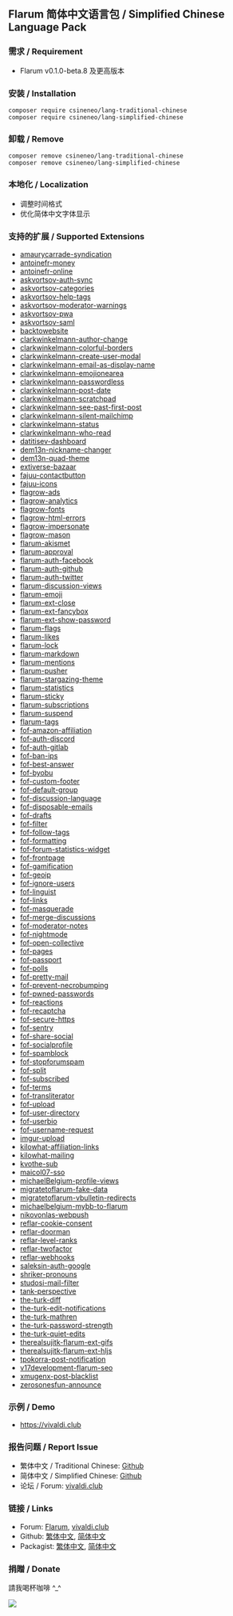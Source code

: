 ## Flarum 简体中文语言包 / Simplified Chinese Language Pack

### 需求 / Requirement
  - Flarum v0.1.0-beta.8 及更高版本


### 安装 / Installation
```
composer require csineneo/lang-traditional-chinese
composer require csineneo/lang-simplified-chinese
```

### 卸载 / Remove
```
composer remove csineneo/lang-traditional-chinese
composer remove csineneo/lang-simplified-chinese
```

### 本地化 / Localization
  - 调整时间格式
  - 优化简体中文字体显示

### 支持的扩展 / Supported Extensions
  - [amaurycarrade-syndication](https://discuss.flarum.org/d/4395)
  - [antoinefr-money](https://discuss.flarum.org/d/4699)
  - [antoinefr-online](https://discuss.flarum.org/d/8302)
  - [askvortsov-auth-sync](https://discuss.flarum.org/d/22759)
  - [askvortsov-categories](https://discuss.flarum.org/d/23184)
  - [askvortsov-help-tags](https://discuss.flarum.org/d/23004)
  - [askvortsov-moderator-warnings](https://discuss.flarum.org/d/23228)
  - [askvortsov-pwa](https://discuss.flarum.org/d/23219)
  - [askvortsov-saml](https://discuss.flarum.org/d/22757)
  - [backtowebsite](https://discuss.flarum.org/d/18285)
  - [clarkwinkelmann-author-change](https://discuss.flarum.org/d/21731)
  - [clarkwinkelmann-colorful-borders](https://discuss.flarum.org/d/23303)
  - [clarkwinkelmann-create-user-modal](https://discuss.flarum.org/d/22608)
  - [clarkwinkelmann-email-as-display-name](https://discuss.flarum.org/d/22603)
  - [clarkwinkelmann-emojionearea](https://discuss.flarum.org/d/4787)
  - [clarkwinkelmann-passwordless](https://discuss.flarum.org/d/22606)
  - [clarkwinkelmann-post-date](https://discuss.flarum.org/d/21247)
  - [clarkwinkelmann-scratchpad](https://discuss.flarum.org/d/23016)
  - [clarkwinkelmann-see-past-first-post](https://discuss.flarum.org/d/23077)
  - [clarkwinkelmann-silent-mailchimp](https://discuss.flarum.org/d/23079)
  - [clarkwinkelmann-status](https://discuss.flarum.org/d/21983)
  - [clarkwinkelmann-who-read](https://discuss.flarum.org/d/23066)
  - [datitisev-dashboard](https://discuss.flarum.org/d/2958)
  - [dem13n-nickname-changer](https://discuss.flarum.org/d/21238)
  - [dem13n-quad-theme](https://discuss.flarum.org/d/22618)
  - [extiverse-bazaar](https://discuss.flarum.org/d/5151)
  - [fajuu-contactbutton](https://discuss.flarum.org/d/18228)
  - [fajuu-icons](https://discuss.flarum.org/d/21401)
  - [flagrow-ads](https://discuss.flarum.org/d/4785)
  - [flagrow-analytics](https://discuss.flarum.org/d/1983)
  - [flagrow-fonts](https://discuss.flarum.org/d/6207)
  - [flagrow-html-errors](https://discuss.flarum.org/d/10784)
  - [flagrow-impersonate](https://discuss.flarum.org/d/9868)
  - [flagrow-mason](https://discuss.flarum.org/d/7028)
  - [flarum-akismet](https://github.com/flarum/akismet)
  - [flarum-approval](https://github.com/flarum/approval)
  - [flarum-auth-facebook](https://github.com/flarum/auth-facebook)
  - [flarum-auth-github](https://github.com/flarum/auth-github)
  - [flarum-auth-twitter](https://github.com/flarum/auth-twitter)
  - [flarum-discussion-views](https://discuss.flarum.org/d/7339)
  - [flarum-emoji](https://github.com/flarum/emoji)
  - [flarum-ext-close](https://discuss.flarum.org/d/21698)
  - [flarum-ext-fancybox](https://discuss.flarum.org/d/19535)
  - [flarum-ext-show-password](https://discuss.flarum.org/d/22727)
  - [flarum-flags](https://github.com/flarum/flags)
  - [flarum-likes](https://github.com/flarum/likes)
  - [flarum-lock](https://github.com/flarum/lock)
  - [flarum-markdown](https://github.com/flarum/markdown)
  - [flarum-mentions](https://github.com/flarum/mentions)
  - [flarum-pusher](https://github.com/flarum/pusher)
  - [flarum-stargazing-theme](https://discuss.flarum.org/d/22694)
  - [flarum-statistics](https://github.com/flarum/statistics)
  - [flarum-sticky](https://github.com/flarum/sticky)
  - [flarum-subscriptions](https://github.com/flarum/subscriptions)
  - [flarum-suspend](https://github.com/flarum/suspend)
  - [flarum-tags](https://github.com/flarum/tags)
  - [fof-amazon-affiliation](https://discuss.flarum.org/d/12389)
  - [fof-auth-discord](https://github.com/friendsOfFlarum/auth-discord)
  - [fof-auth-gitlab](https://discuss.flarum.org/d/20371)
  - [fof-ban-ips](https://discuss.flarum.org/d/20949)
  - [fof-best-answer](https://discuss.flarum.org/d/21894)
  - [fof-byobu](https://discuss.flarum.org/d/4762)
  - [fof-custom-footer](https://discuss.flarum.org/d/17774)
  - [fof-default-group](https://discuss.flarum.org/d/11714)
  - [fof-discussion-language](https://discuss.flarum.org/d/23702)
  - [fof-disposable-emails](https://discuss.flarum.org/d/20457)
  - [fof-drafts](https://discuss.flarum.org/d/20957)
  - [fof-filter](https://discuss.flarum.org/d/5131)
  - [fof-follow-tags](https://discuss.flarum.org/d/20525)
  - [fof-formatting](https://discuss.flarum.org/d/17770)
  - [fof-forum-statistics-widget](https://discuss.flarum.org/d/22380)
  - [fof-frontpage](https://discuss.flarum.org/d/19256)
  - [fof-gamification](https://discuss.flarum.org/d/20671)
  - [fof-geoip](https://discuss.flarum.org/d/21493)
  - [fof-ignore-users](https://discuss.flarum.org/d/20681)
  - [fof-linguist](https://discuss.flarum.org/d/7026)
  - [fof-links](https://discuss.flarum.org/d/18335)
  - [fof-masquerade](https://discuss.flarum.org/d/5791)
  - [fof-merge-discussions](https://discuss.flarum.org/d/19460)
  - [fof-moderator-notes](https://discuss.flarum.org/d/22925)
  - [fof-nightmode](https://discuss.flarum.org/d/21492)
  - [fof-open-collective](https://discuss.flarum.org/d/22256)
  - [fof-pages](https://discuss.flarum.org/d/18301)
  - [fof-passport](https://discuss.flarum.org/d/5203)
  - [fof-polls](https://discuss.flarum.org/d/20586)
  - [fof-pretty-mail](https://discuss.flarum.org/d/11178)
  - [fof-prevent-necrobumping](https://discuss.flarum.org/d/18312)
  - [fof-pwned-passwords](https://discuss.flarum.org/d/18348)
  - [fof-reactions](https://discuss.flarum.org/d/20655)
  - [fof-recaptcha](https://discuss.flarum.org/d/18399)
  - [fof-secure-https](https://discuss.flarum.org/d/17771)
  - [fof-sentry](https://discuss.flarum.org/d/18089)
  - [fof-share-social](https://discuss.flarum.org/d/20401)
  - [fof-socialprofile](https://discuss.flarum.org/d/18775)
  - [fof-spamblock](https://discuss.flarum.org/d/17772)
  - [fof-stopforumspam](https://discuss.flarum.org/d/17846)
  - [fof-split](https://discuss.flarum.org/d/1903)
  - [fof-subscribed](https://discuss.flarum.org/d/20917)
  - [fof-terms](https://discuss.flarum.org/d/11714)
  - [fof-transliterator](https://discuss.flarum.org/d/18074)
  - [fof-upload](https://discuss.flarum.org/d/4154)
  - [fof-user-directory](https://discuss.flarum.org/d/5682)
  - [fof-userbio](https://discuss.flarum.org/d/17775)
  - [fof-username-request](https://discuss.flarum.org/d/20956)
  - [imgur-upload](https://discuss.flarum.org/d/18491)
  - [kilowhat-affiliation-links](https://discuss.flarum.org/d/21833)
  - [kilowhat-mailing](https://discuss.flarum.org/d/20443)
  - [kvothe-sub](https://discuss.flarum.org/d/18812)
  - [maicol07-sso](https://discuss.flarum.org/d/21666)
  - [michaelBelgium-profile-views](https://discuss.flarum.org/d/7596)
  - [migratetoflarum-fake-data](https://discuss.flarum.org/d/21160)
  - [migratetoflarum-vbulletin-redirects](https://github.com/migratetoflarum/vbulletin-redirects)
  - [michaelbelgium-mybb-to-flarum](https://discuss.flarum.org/d/5506)
  - [nikovonlas-webpush](https://discuss.flarum.org/d/20784)
  - [reflar-cookie-consent](https://discuss.flarum.org/d/10395)
  - [reflar-doorman](https://discuss.flarum.org/d/17845)
  - [reflar-level-ranks](https://discuss.flarum.org/d/15052)
  - [reflar-twofactor](https://discuss.flarum.org/d/11006)
  - [reflar-webhooks](https://discuss.flarum.org/d/17812)
  - [saleksin-auth-google](https://discuss.flarum.org/d/18250)
  - [shriker-pronouns](https://discuss.flarum.org/d/21188)
  - [studosi-mail-filter](https://discuss.flarum.org/d/23132)
  - [tank-perspective](https://discuss.flarum.org/d/21784)
  - [the-turk-diff](https://discuss.flarum.org/d/22779)
  - [the-turk-edit-notifications](https://discuss.flarum.org/d/22896)
  - [the-turk-mathren](https://discuss.flarum.org/d/22439)
  - [the-turk-password-strength](https://discuss.flarum.org/d/22624)
  - [the-turk-quiet-edits](https://discuss.flarum.org/d/22916)
  - [therealsujitk-flarum-ext-gifs](https://discuss.flarum.org/d/23101)
  - [therealsujitk-flarum-ext-hljs](https://discuss.flarum.org/d/23229)
  - [tpokorra-post-notification](https://discuss.flarum.org/d/20750)
  - [v17development-flarum-seo](https://discuss.flarum.org/d/18316)
  - [xmugenx-post-blacklist](https://discuss.flarum.org/d/21750)
  - [zerosonesfun-announce](https://discuss.flarum.org/d/21651)

### 示例 / Demo
  - https://vivaldi.club 

### 报告问题 / Report Issue
  - 繁体中文 / Traditional Chinese: [Github](https://github.com/Csineneo/lang-traditional-chinese/issues)
  - 简体中文 / Simplified Chinese: [Github](https://github.com/Csineneo/lang-simplified-chinese/issues)
  - 论坛 / Forum: [vivaldi.club](https://vivaldi.club/t/flarum)

### 链接 / Links
  - Forum: [Flarum](https://discuss.flarum.org/d/17954), [vivaldi.club](https://vivaldi.club/d/8298)
  - Github: [繁体中文](https://github.com/Csineneo/lang-traditional-chinese), [简体中文](https://github.com/Csineneo/lang-simplified-chinese)
  - Packagist: [繁体中文](https://packagist.org/packages/csineneo/lang-traditional-chinese), [简体中文](https://packagist.org/packages/csineneo/lang-simplified-chinese)

### 捐贈 / Donate
請我喝杯咖啡 \^_\^

![](https://awk.tw/assets/images/reward.jpg)
